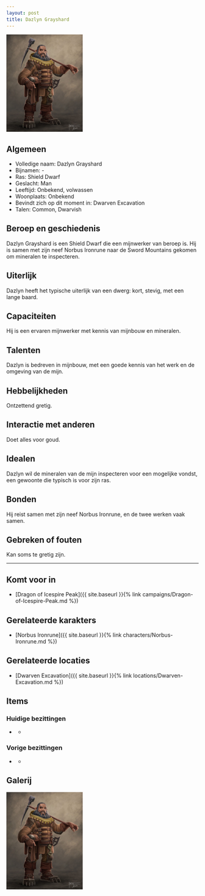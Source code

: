 ```yaml
---
layout: post
title: Dazlyn Grayshard
---
```


<img src="../images/Dazlyn Grayshard.jpg" alt="Dazlyn Grayshard" width=200>

## Algemeen
* Volledige naam: Dazlyn Grayshard
* Bijnamen: -
* Ras: Shield Dwarf
* Geslacht: Man
* Leeftijd: Onbekend, volwassen
* Woonplaats: Onbekend
* Bevindt zich op dit moment in: Dwarven Excavation
* Talen: Common, Dwarvish

## Beroep en geschiedenis
Dazlyn Grayshard is een Shield Dwarf die een mijnwerker van beroep is. Hij is samen met zijn neef Norbus Ironrune naar de Sword Mountains gekomen om mineralen te inspecteren.

## Uiterlijk
Dazlyn heeft het typische uiterlijk van een dwerg: kort, stevig, met een lange baard.

## Capaciteiten
Hij is een ervaren mijnwerker met kennis van mijnbouw en mineralen.

## Talenten
Dazlyn is bedreven in mijnbouw, met een goede kennis van het werk en de omgeving van de mijn.

## Hebbelijkheden
Ontzettend gretig.

## Interactie met anderen
Doet alles voor goud.

## Idealen
Dazlyn wil de mineralen van de mijn inspecteren voor een mogelijke vondst, een gewoonte die typisch is voor zijn ras.

## Bonden
Hij reist samen met zijn neef Norbus Ironrune, en de twee werken vaak samen.

## Gebreken of fouten
Kan soms te gretig zijn.

---

## Komt voor in
* [Dragon of Icespire Peak]({{ site.baseurl }}{% link campaigns/Dragon-of-Icespire-Peak.md %})

## Gerelateerde karakters
* [Norbus Ironrune]({{ site.baseurl }}{% link characters/Norbus-Ironrune.md %})

## Gerelateerde locaties
* [Dwarven Excavation]({{ site.baseurl }}{% link locations/Dwarven-Excavation.md %})

## Items

### Huidige bezittingen
* -

### Vorige bezittingen
* -

## Galerij
<img src="../images/Dazlyn Grayshard.jpg" alt="Dazlyn Grayshard" width=200>
